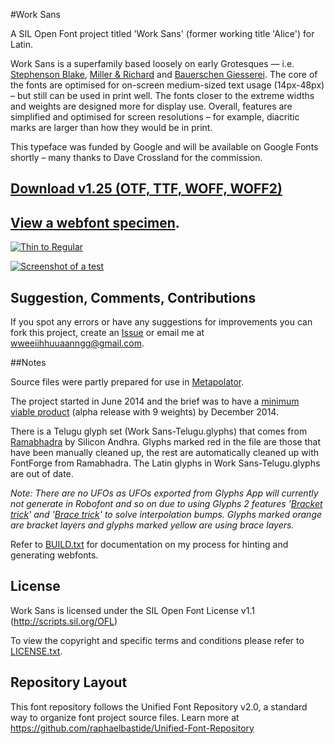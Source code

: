 #Work Sans

A SIL Open Font project titled 'Work Sans' (former working title 'Alice') for Latin.

Work Sans is a superfamily based loosely on early Grotesques — i.e. [Stephenson Blake](https://www.flickr.com/photos/stewf/14444337254/), [Miller & Richard](https://archive.org/stream/printingtypespec00millrich#page/226/mode/2up/) and [Bauerschen Giesserei](https://archive.org/stream/hauptprobeingedr00baue#page/109/mode/1up). The core of the fonts are optimised for on-screen medium-sized text usage (14px-48px) – but still can be used in print well. The fonts closer to the extreme widths and weights are designed more for display use. Overall, features are simplified and optimised for screen resolutions – for example, diacritic marks are larger than how they would be in print.

This typeface was funded by Google and will be available on Google Fonts shortly – many thanks to Dave Crossland for the commission.


## [Download v1.25 (OTF, TTF, WOFF, WOFF2)](https://github.com/weiweihuanghuang/Work-Sans/archive/v1.25.zip)

## [View a webfont specimen](http://weiweihuanghuang.github.io/Work-Sans/).

<a href="http://weiweihuanghuang.github.io/Work-Sans/">![Thin to Regular](https://github.com/weiweihuanghuang/Work-Sans/raw/master/documentation/images/waterfall.png)

![Screenshot of a test](https://github.com/weiweihuanghuang/Work-Sans/raw/master/documentation/images/preview.png)</a>


## Suggestion, Comments, Contributions
If you spot any errors or have any suggestions for improvements you can fork this project, create an [Issue](../../issues) or email me at <a href="mailto:wweeiihhuuaanngg@gmail.com">wweeiihhuuaanngg@gmail.com</a>.


##Notes

Source files were partly prepared for use in [Metapolator](http://www.metapolator.com). 

The project started in June 2014 and the brief was to have a [minimum viable product](http://en.wikipedia.org/wiki/Minimum_viable_product) (alpha release with 9 weights) by December 2014.

There is a Telugu glyph set (Work Sans-Telugu.glyphs) that comes from [Ramabhadra](http://teluguvijayam.org/fonts.html) by Silicon Andhra. Glyphs marked red in the file are those that have been manually cleaned up, the rest are automatically cleaned up with FontForge from Ramabhadra. The Latin glyphs in Work Sans-Telugu.glyphs are out of date.

*Note: There are no UFOs as UFOs exported from Glyphs App will currently not generate in Robofont and so on due to using Glyphs 2 features '[Bracket trick](http://www.glyphsapp.com/tutorials/alternating-glyph-shapes)' and '[Brace trick](http://www.glyphsapp.com/tutorials/additional-masters-for-individual-glyphs-the-brace-trick)' to solve interpolation bumps. Glyphs marked orange are bracket layers and glyphs marked yellow are using brace layers.*

Refer to [BUILD.txt](/sources/BUILD.txt) for documentation on my process for hinting and generating webfonts.


## License

Work Sans is licensed under the SIL Open Font License v1.1 (<http://scripts.sil.org/OFL>)

To view the copyright and specific terms and conditions please refer to [LICENSE.txt](LICENSE.txt).

## Repository Layout

This font repository follows the Unified Font Repository v2.0, 
a standard way to organize font project source files. Learn more at 
https://github.com/raphaelbastide/Unified-Font-Repository
